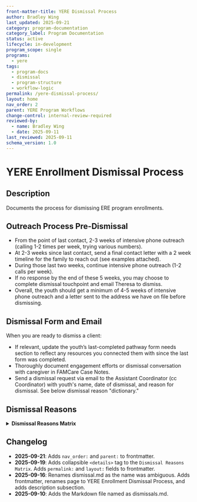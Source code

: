 ```yaml
---
front-matter-title: YERE Dismissal Process  
author: Bradley Wing
last_updated: 2025-09-21
category: program-documentation
category_label: Program Documentation
status: active  
lifecycle: in-development
program_scope: single
programs:
  - yere
tags:
  - program-docs
  - dismissal
  - program-structure
  - workflow-logic
permalink: /yere-dismissal-process/
layout: home
nav_order: 2
parent: YERE Program Workflows
change-control: internal-review-required
reviewed-by:
  - name: Bradley Wing
  - date: 2025-09-11
last_reviewed: 2025-09-11
schema_version: 1.0
---
```


# YERE Enrollment Dismissal Process

## Description

Documents the process for dismissing ERE program enrollments.

## Outreach Process Pre-Dismissal

- From the point of last contact, 2-3 weeks of intensive phone outreach (calling 1-2 times per week, trying various numbers).  
- At 2-3 weeks since last contact, send a final contact letter with a 2 week timeline for the family to reach out (see examples attached).  
- During those last two weeks, continue intensive phone outreach (1-2 calls per week).  
- If no response by the end of these 5 weeks, you may choose to complete dismissal touchpoint and email Theresa to dismiss.  
- Overall, the youth should get a minimum of 4-5 weeks of intensive phone outreach and a letter sent to the address we have on file before dismissing.

## Dismissal Form and Email

When you are ready to dismiss a client:

- If relevant, update the youth’s last-completed pathway form needs section to reflect any resources you connected them with since the last form was completed.  
- Thoroughly document engagement efforts or dismissal conversation with caregiver in FAMCare Case Notes.  
- Send a dismissal request via email to the Assistant Coordinator (cc Coordinator) with youth's name, date of dismissal, and reason for dismissal. See below dismissal reason "dictionary."  

## Dismissal Reasons

<details>
<summary><strong>Dismissal Reasons Matrix</strong></summary>

<div markdown="1">

| Dismissal   Reason                                   | Rationale                                                                                                                                                                                                                                                                                                                                                                                                                                                                                                                                                                              |
|------------------------------------------------------|----------------------------------------------------------------------------------------------------------------------------------------------------------------------------------------------------------------------------------------------------------------------------------------------------------------------------------------------------------------------------------------------------------------------------------------------------------------------------------------------------------------------------------------------------------------------------------------|
| Unable to locate/make contact post-referral          | Dismissal reason used only in the case of a youth who we get a referral for and are never able to connect with caregiver or youth in the community post-discharge. We may or may not have met with the youth in the hospital, but the determining factor is whether   we were ever able to contact/schedule an initial contact meeting with the family. We usually dismiss at 4-6 weeks post-discharge if unable to locate after 30 days of intensive outreach and an attempt-to-contact letter is sent.                                                                               |
| Caregiver declined services                          | Dismissal reason used when the caregiver declines working with YERE to get connected to agency services or find other supportive services in the community. This reason should be selected when   caregiver declines early-on in the engagement process, generally at the point where they understand the services YERE provides and decide it’s not a good fit for them or is unnecessary. This reason can also be selected when some engagement with family has been established, some referrals have been provided, and caregiver simply feels YERE support is no longer necessary. |
| Youth declined services                              | Dismissal reason used when youth is independent/able to make their own decisions about engaging in services OR they decline to engage and the caregiver supports this decision.                                                                                                                                                                                                                                                                                                                                                                                                        |
| Disengaged from services/lost contact after engaging | This is the broadest dismissal reason. This dismissal reason is used in the case of youth who have an initial contact or who we have had some contact with post-discharge, but who eventually disengage, stop answering calls, or become unavailable to contact.                                                                                                                                                                                                                                                                                                                       |
| Program completion                                   | Dismissal reason used when 6 months has elapsed, all forms are completed. Check for IC, 30 day, 3 month, 6 month, BHS, and dismissal touchpoint completion before emailing to dismiss.                                                                                                                                                                                                                                                                                                                                                                                                 |
| Reconnect                                            | Dismissal reason used when the youth has an existing team at a CMHC/are already consistently receiving services. We reconnect them with that team (reach out to the team, let them know that the youth was hospitalized, encourage they reach out within the next week) and discharge. Before dismissing, ensure that the care team reconnected with the youth, and complete a BHS with “Reconnection Path” selected.                                                                                                                                                                  |
| Reconnect with intensive support                     | Dismissal reason when the youth has an existing team at a CMHC/are already receiving services. We reconnect them with that team but there seem to be other barriers to this connection being successful. We will keep their case open for a while until the reconnection is successful, then dismiss.                                                                                                                                                                                                                                                                                  |
| CMHC determined ineligible                           | Dismissal reason for when a youth’s status changes such that they cease to meet program eligibility criteria. This usually happens when a youth moves out of our program catchment area, ages out and is more appropriate for adult services, or goes to residential or detention indefinitely.                                                                                                                                                                                                                                                                                        |
| Administrative                                       | Dismissal reason utilized primarily for closing out program enrollment on a new referral within the 6 month program enrollment for an already-active youth.                                                                                                                                                                                                                                                                                                                                                                                                                            |
| Youth entered residential facility                   | We use this dismissal touchpoint when a youth is not able to engage in YERE services to get connected to care in the community because they have entered residential services.                                                                                                                                                                                                                                                                                                                                                                                                         |

</div>
</details>

## Changelog

- **2025-09-21**: Adds `nav_order:` and `parent:` to frontmatter.
- **2025-09-19**: Adds collapsible `<details>` tag to the `Dismissal Reasons Matrix`. Adds `permalink:` and `layout:` fields to frontmatter.
- **2025-09-16**: Renames dismissal.md as the name was ambiguous. Adds frontmatter, renames page to YERE Enrollment Dismissal Process, and adds description subsection.
- **2025-09-10**: Adds the Markdown file named as dismissals.md.
